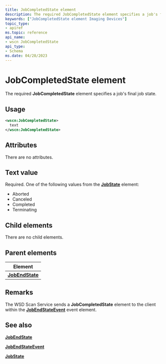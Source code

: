```yaml
---
title: JobCompletedState element
description: The required JobCompletedState element specifies a job's final job state.
keywords: ["JobCompletedState element Imaging Devices"]
topic_type:
- apiref
ms.topic: reference
api_name:
- wscn JobCompletedState
api_type:
- Schema
ms.date: 04/28/2023
---
```


# JobCompletedState element

The required **JobCompletedState** element specifies a job's final job state.

## Usage

```xml
<wscn:JobCompletedState>
  text
</wscn:JobCompletedState>
```

## Attributes

There are no attributes.

## Text value

Required. One of the following values from the [**JobState**](jobstate.md) element:

- Aborted
- Canceled
- Completed
- Terminating

## Child elements

There are no child elements.

## Parent elements

| Element |
|--|
| [**JobEndState**](jobendstate.md) |

## Remarks

The WSD Scan Service sends a **JobCompletedState** element to the client within the [**JobEndStateEvent**](jobendstateevent.md) event element.

## See also

[**JobEndState**](jobendstate.md)

[**JobEndStateEvent**](jobendstateevent.md)

[**JobState**](jobstate.md)
